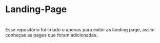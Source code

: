 # Landing-Page
#

Esse repositório foi criado o apenas para exibir as landing page, assim conheças as pages que foram adicionadas..
